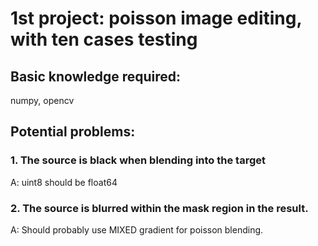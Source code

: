 # 1st project: poisson image editing, with ten cases testing
## Basic knowledge required: 
numpy, opencv

## Potential problems:
### 1. The source is black when blending into the target
A: uint8 should be float64
### 2. The source is blurred within the mask region in the result.
A: Should probably use MIXED gradient for poisson blending.
